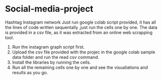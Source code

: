 # Social-media-project
Hashtag Instagram network
Just run google colab script provided, it has all the lines of code written sequentally ,just run the cells one by one. 
The data is provided in a csv file, as it was extracted from an online web scrapping tool.

1. Run the instagram graph script first.
2. Upload the csv file provided with the projec in the google colab sample data folder and run the read csv command.
3. Install the libraries by running the cells.
4. Run all the remaining cells one by one and see the visualiations and results as you go.

